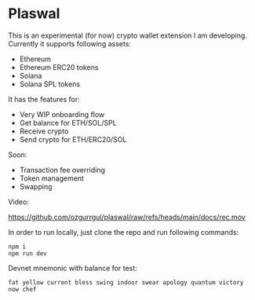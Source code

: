 # Plaswal

This is an experimental (for now) crypto wallet extension I am developing. Currently it supports following assets:

- Ethereum
- Ethereum ERC20 tokens
- Solana
- Solana SPL tokens

It has the features for:

- Very WIP onboarding flow
- Get balance for ETH/SOL/SPL
- Receive crypto
- Send crypto for ETH/ERC20/SOL

Soon:

- Transaction fee overriding
- Token management
- Swapping

Video:

https://github.com/ozgurrgul/plaswal/raw/refs/heads/main/docs/rec.mov

In order to run locally, just clone the repo and run following commands:

```
npm i
npm run dev
```

Devnet mnemonic with balance for test:

```
fat yellow current bless swing indoor swear apology quantum victory now chef
```

